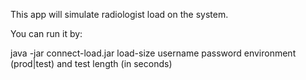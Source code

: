This app will simulate radiologist load on the system.  

You can run it by: 

java -jar connect-load.jar load-size username password environment (prod|test) and test length (in seconds)
